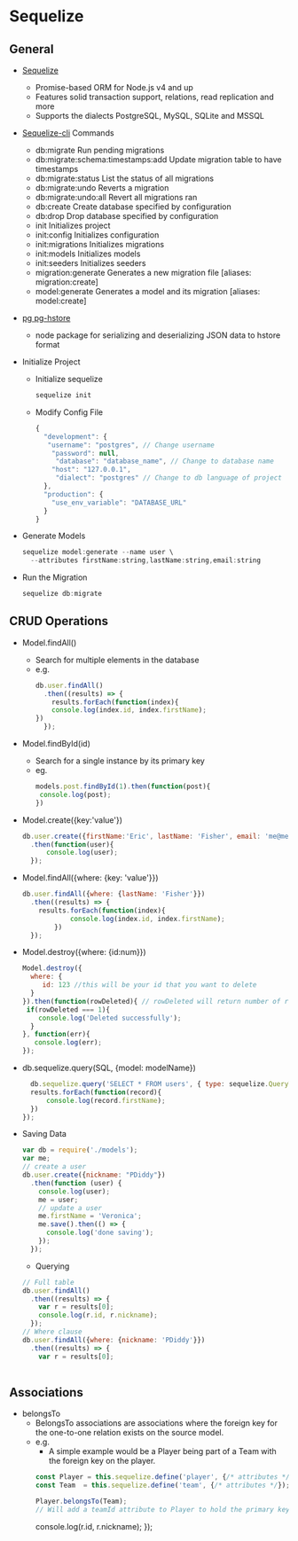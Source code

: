 # Sequelize

## General

- [Sequelize](http://docs.sequelizejs.com/)
  - Promise-based ORM for Node.js v4 and up
  - Features solid transaction support, relations, read replication and more
  - Supports the dialects PostgreSQL, MySQL, SQLite and MSSQL
  
- [Sequelize-cli](https://www.npmjs.com/package/sequelize-cli) Commands
  - db:migrate Run pending migrations
  - db:migrate:schema:timestamps:add Update migration table to have timestamps
  - db:migrate:status List the status of all migrations
  - db:migrate:undo Reverts a migration
  - db:migrate:undo:all Revert all migrations ran
  - db:create Create database specified by configuration
  - db:drop Drop database specified by configuration
  - init Initializes project
  - init:config Initializes configuration
  - init:migrations Initializes migrations
  - init:models Initializes models
  - init:seeders Initializes seeders
  - migration:generate Generates a new migration file [aliases: migration:create]
  - model:generate Generates a model and its migration [aliases: model:create]
  
- [pg pg-hstore](https://www.npmjs.com/package/pg-hstore)
  - node package for serializing and deserializing JSON data to hstore format
  
- Initialize Project
  - Initialize sequelize
    ```js
    sequelize init
    ```
  - Modify Config File
    ```js
    {
      "development": {
       "username": "postgres", // Change username
        "password": null,
         "database": "database_name", // Change to database name
        "host": "127.0.0.1",
         "dialect": "postgres" // Change to db language of project
      },
      "production": {
        "use_env_variable": "DATABASE_URL"
      }
    }
    ```
    
- Generate Models
  ```js
  sequelize model:generate --name user \
    --attributes firstName:string,lastName:string,email:string
  ```
  
- Run the Migration
  ```js
  sequelize db:migrate
  ```
  
## CRUD Operations

- Model.findAll()
  - Search for multiple elements in the database
  - e.g.
    ```js
    db.user.findAll()
      .then((results) => {
        results.forEach(function(index){
        console.log(index.id, index.firstName);
    })
      });
    ```
    
- Model.findById(id)
  - Search for a single instance by its primary key
  - eg.
    ```js
    models.post.findById(1).then(function(post){
     console.log(post);
    })
    ```
    
- Model.create({key:'value'})
  ```js
  db.user.create({firstName:'Eric', lastName: 'Fisher', email: 'me@me.com'})
    .then(function(user){
        console.log(user);
    });
  ```
  
- Model.findAll({where: {key: 'value'}})
  ```js
  db.user.findAll({where: {lastName: 'Fisher'}})
    .then((results) => {
      results.forEach(function(index){
              console.log(index.id, index.firstName);
          })
    });
  ```
  
- Model.destroy({where: {id:num}})
  ```js
  Model.destroy({
    where: {
       id: 123 //this will be your id that you want to delete
    }
  }).then(function(rowDeleted){ // rowDeleted will return number of rows deleted
   if(rowDeleted === 1){
      console.log('Deleted successfully');
    }
  }, function(err){
     console.log(err); 
  });
  ```
  
- db.sequelize.query(SQL, {model: modelName})
  ```js
    db.sequelize.query('SELECT * FROM users', { type: sequelize.QueryTypes.SELECT}).then(results => {
    results.forEach(function(record){
        console.log(record.firstName);
    })
  });
  ```

- Saving Data
  ```js
  var db = require('./models');
  var me;
  // create a user
  db.user.create({nickname: "PDiddy"})
    .then(function (user) {
      console.log(user);
      me = user;
      // update a user
      me.firstName = 'Veronica';
      me.save().then(() => {
        console.log('done saving');
      });
    });
  ```
  
  - Querying
  ```js
  // Full table
  db.user.findAll()
    .then((results) => {
      var r = results[0];
      console.log(r.id, r.nickname);
    });
  // Where clause  
  db.user.findAll({where: {nickname: 'PDiddy'}})
    .then((results) => {
      var r = results[0];
      
## Associations

- belongsTo
  - BelongsTo associations are associations where the foreign key for the one-to-one relation exists on the source model.
  - e.g.
    - A simple example would be a Player being part of a Team with the foreign key on the player.
    ```js
    const Player = this.sequelize.define('player', {/* attributes */});
    const Team  = this.sequelize.define('team', {/* attributes */});
    
    Player.belongsTo(Team); 
    // Will add a teamId attribute to Player to hold the primary key value for Team
    ```
      console.log(r.id, r.nickname);
    });
  ```
